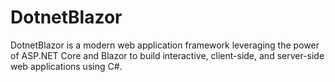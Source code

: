 # DotnetBlazor
DotnetBlazor is a modern web application framework leveraging the power of ASP.NET Core and Blazor to build interactive, client-side, and server-side web applications using C#.
